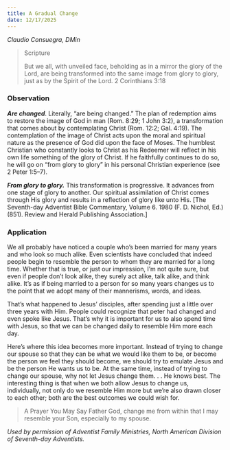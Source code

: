 ```yaml
---
title: A Gradual Change
date: 12/17/2025
---
```


_Claudio Consuegra, DMin_

> <p>Scripture</p>
> But we all, with unveiled face, beholding as in a mirror the glory of the Lord, are being transformed into the same image from glory to glory, just as by the Spirit of the Lord. 2 Corinthians 3:18

### Observation

**_Are changed_**. Literally, “are being changed.” The plan of redemption aims to restore the image of God in man (Rom. 8:29; 1 John 3:2), a transformation that comes about by contemplating Christ (Rom. 12:2; Gal. 4:19). The contemplation of the image of Christ acts upon the moral and spiritual nature as the presence of God did upon the face of Moses. The humblest Christian who constantly looks to Christ as his Redeemer will reflect in his own life something of the glory of Christ. If he faithfully continues to do so, he will go on “from glory to glory” in his personal Christian experience (see 2 Peter 1:5–7).

_**From glory to glory.**_ This transformation is progressive. It advances from one stage of glory to another. Our spiritual assimilation of Christ comes through His glory and results in a reflection of glory like unto His. [The Seventh-day Adventist Bible Commentary, Volume 6. 1980 (F. D. Nichol, Ed.) (851). Review and Herald Publishing Association.]

### Application

We all probably have noticed a couple who’s been married for many years and who look so much alike. Even scientists have concluded that indeed people begin to resemble the person to whom they are married for a long time. Whether that is true, or just our impression, I’m not quite sure, but even if people don’t look alike, they surely act alike, talk alike, and think alike. It’s as if being married to a person for so many years changes us to the point that we adopt many of their mannerisms, words, and ideas.

That’s what happened to Jesus’ disciples, after spending just a little over three years with Him. People could recognize that peter had changed and even spoke like Jesus. That’s why it is important for us to also spend time with Jesus, so that we can be changed daily to resemble Him more each day.

Here’s where this idea becomes more important. Instead of trying to change our spouse so that they can be what we would like them to be, or become the person we feel they should become, we should try to emulate Jesus and be the person He wants us to be. At the same time, instead of trying to change our spouse, why not let Jesus change them. . . He knows best. The interesting thing is that when we both allow Jesus to change us, individually, not only do we resemble Him more but we’re also drawn closer to each other; both are the best outcomes we could wish for.

> <callout>A Prayer You May Say</callout>
> Father God, change me from within that I may resemble your Son, especially to my spouse.

_Used by permission of Adventist Family Ministries, North American Division of Seventh-day Adventists._
